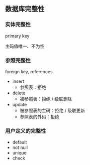 ## 数据库完整性

### 实体完整性

primary key

主码值唯一、不为空

### 参照完整性

foreign key, references

- insert
  - 参照表：拒绝
- delete
  - 被参照表：拒绝 / 级联删除
- update
  - 被参照表的主码：拒绝 / 级联更新
  - 参照表的外码：拒绝

### 用户定义的完整性

- default
- not null
- unique
- check











